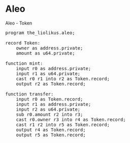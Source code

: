 # Aleo
Aleo - Token
<pre>
program the_liolikus.aleo;

record Token:
    owner as address.private;
    amount as u64.private;

function mint:
    input r0 as address.private;
    input r1 as u64.private;
    cast r0 r1 into r2 as Token.record;
    output r2 as Token.record;

function transfer:
    input r0 as Token.record;
    input r1 as address.private;
    input r2 as u64.private;
    sub r0.amount r2 into r3;
    cast r0.owner r3 into r4 as Token.record;
    cast r1 r2 into r5 as Token.record;
    output r4 as Token.record;
    output r5 as Token.record;</pre>

